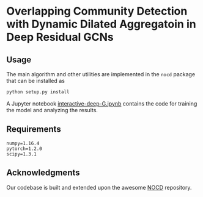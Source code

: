# Overlapping Community Detection with Dynamic Dilated Aggregatoin in Deep Residual GCNs



## Usage
The main algorithm and other utilities are implemented in the `nocd` package that can be installed as
```bash
python setup.py install
```
A Jupyter notebook [interactive-deep-G.ipynb](interactive-deep-G.ipynb) contains the code for training the model and analyzing the results.



## Requirements
```
numpy=1.16.4
pytorch=1.2.0
scipy=1.3.1
```


<!-- ## Cite
Please cite our paper if you use the code or the datasets in your own work
```
@article{
    muttakin2022dynaResGCNOverlapping,
    title={Overlapping Community Detection with Graph Neural Networks},
    author={Oleksandr Shchur and Stephan G\"{u}nnemann},
    journal={Deep Learning on Graphs Workshop, KDD},
    year={2022},
}
``` -->

## Acknowledgments ##
Our codebase is built and extended upon the awesome [NOCD](https://github.com/shchur/overlapping-community-detection) repository.
